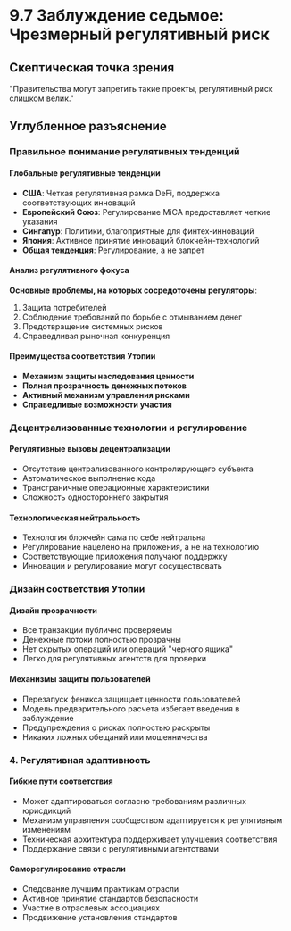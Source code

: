 # 9.7 Заблуждение седьмое: Чрезмерный регулятивный риск

## Скептическая точка зрения

"Правительства могут запретить такие проекты, регулятивный риск слишком велик."

## Углубленное разъяснение

### Правильное понимание регулятивных тенденций

#### Глобальные регулятивные тенденции

- **США**: Четкая регулятивная рамка DeFi, поддержка соответствующих инноваций
- **Европейский Союз**: Регулирование MiCA предоставляет четкие указания
- **Сингапур**: Политики, благоприятные для финтех-инноваций
- **Япония**: Активное принятие инноваций блокчейн-технологий
- **Общая тенденция**: Регулирование, а не запрет

#### Анализ регулятивного фокуса

**Основные проблемы, на которых сосредоточены регуляторы**:

1. Защита потребителей
2. Соблюдение требований по борьбе с отмыванием денег
3. Предотвращение системных рисков
4. Справедливая рыночная конкуренция

#### Преимущества соответствия Утопии

- **Механизм защиты наследования ценности**
- **Полная прозрачность денежных потоков**
- **Активный механизм управления рисками**
- **Справедливые возможности участия**

### Децентрализованные технологии и регулирование

#### Регулятивные вызовы децентрализации

- Отсутствие централизованного контролирующего субъекта
- Автоматическое выполнение кода
- Трансграничные операционные характеристики
- Сложность одностороннего закрытия

#### Технологическая нейтральность

- Технология блокчейн сама по себе нейтральна
- Регулирование нацелено на приложения, а не на технологию
- Соответствующие приложения получают поддержку
- Инновации и регулирование могут сосуществовать

### Дизайн соответствия Утопии

#### Дизайн прозрачности
- Все транзакции публично проверяемы  
- Денежные потоки полностью прозрачны  
- Нет скрытых операций или операций "черного ящика"  
- Легко для регулятивных агентств для проверки

#### Механизмы защиты пользователей
- Перезапуск феникса защищает ценности пользователей  
- Модель предварительного расчета избегает введения в заблуждение  
- Предупреждения о рисках полностью раскрыты  
- Никаких ложных обещаний или мошенничества

### 4. Регулятивная адаптивность

#### Гибкие пути соответствия
- Может адаптироваться согласно требованиям различных юрисдикций  
- Механизм управления сообществом адаптируется к регулятивным изменениям  
- Техническая архитектура поддерживает улучшения соответствия  
- Поддержание связи с регулятивными агентствами

#### Саморегулирование отрасли
- Следование лучшим практикам отрасли  
- Активное принятие стандартов безопасности  
- Участие в отраслевых ассоциациях  
- Продвижение установления стандартов